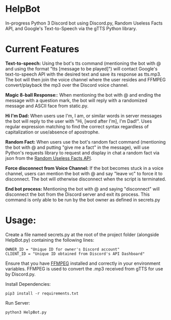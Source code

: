 # HelpBot

In-progress Python 3 Discord bot using Discord.py, Random Useless Facts API, and Google's Text-to-Speech via the gTTS Python library.

# Current Features

**Text-to-speech:** Using the bot's tts command (mentioning the bot with @ and using the format "tts [message to be played]") will contact Google's text-to-speech API with the desired text and save its response as tts.mp3. The bot will then join the voice channel where the user resides and FFMPEG convert/playback the mp3 over the Discord voice channel. 

**Magic 8-ball Response:**: When mentioning the bot with @ and ending the message with a question mark, the bot will reply with a randomized message and ASCII face from static.py. 

**Hi I'm Dad:** When users use I'm, I am, or similar words in server messages the bot will reply to the user with "Hi, [word after I'm], I'm Dad!". Uses regular expression matching to find the correct syntax regardless of capitalization or use/absence of apostrophe. 

**Random Fact:** When users use the bot's random fact command (mentioning the bot with @ and putting "give me a fact" in the message), will use Python's requests library to request and display in chat a random fact via json from the [Random Useless Facts API](https://uselessfacts.jsph.pl/). 

**Force disconnect from Voice Channel:** If the bot becomes stuck in a voice channel, users can mention the bot with @ and say "leave vc" to force it to disconnect. The bot will otherwise disconnect when the script is terminated. 

**End bot process:** Mentioning the bot with @ and saying "disconnect" will disconnect the bot from the Discord server and exit its process. This command is only able to be run by the bot owner as defined in secrets.py

# Usage:

Create a file named secrets.py at the root of the project folder (alongside HelpBot.py) containing the following lines:

```
OWNER_ID = "Unique ID for owner's Discord account"
CLIENT_ID = "Unique ID obtained from Discord's API Dashboard"
```

Ensure that you have [FFMPEG](https://ffmpeg.org/) installed and correctly in your environment variables. FFMPEG is used to convert the .mp3 received from gTTS for use by Discord.py.

Install Dependencies:

```
pip3 install -r requirements.txt
```

Run Server:

```
python3 HelpBot.py
```
